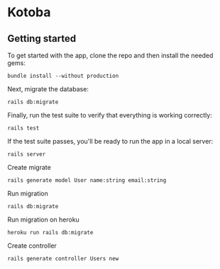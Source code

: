 # Kotoba

## Getting started

To get started with the app, clone the repo and then install the needed gems:

```
bundle install --without production
```

Next, migrate the database:

```
rails db:migrate
```

Finally, run the test suite to verify that everything is working correctly:

```
rails test
```

If the test suite passes, you'll be ready to run the app in a local server:

```
rails server
```

Create migrate

```
rails generate model User name:string email:string
```

Run migration

```
rails db:migrate
```

Run migration on heroku

```
heroku run rails db:migrate
```

Create controller

```
rails generate controller Users new
```
